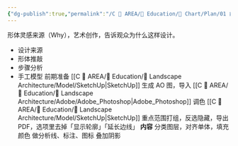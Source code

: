 ```yaml
---
{"dg-publish":true,"permalink":"/C 📔 AREA/📖 Education/📐 Chart/Plan/01 前期分析/形体分析/","title":"形体分析","noteIcon":"1","created":"2025-08-16T13:55:23.035+08:00","updated":"2024-11-05T23:48:30.011+08:00"}
---
```


形体灵感来源（Why），艺术创作，告诉观众为什么这样设计。
-   设计来源
-   形体推敲
-   步骤分析
-   手工模型
前期准备
[[C 📔 AREA/📖 Education/🌳 Landscape Architecture/Model/SketchUp\|SketchUp]] 生成 AO 图，导入 [[C 📔 AREA/📖 Education/🌳 Landscape Architecture/Adobe/Adobe_Photoshop\|Adobe_Photoshop]] 调色
[[C 📔 AREA/📖 Education/🌳 Landscape Architecture/Model/SketchUp\|SketchUp]] 重点范围打组，反选隐藏，导出 PDF，选项里去掉「显示轮廓」「延长边线」
**内容**
分类图层，对齐单体，填充颜色
做分析线、标注、图标
叠加阴影
